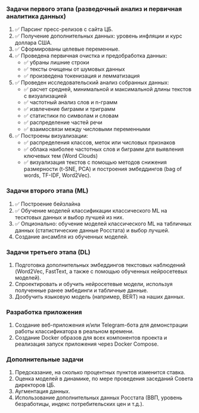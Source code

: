 ### Задачи первого этапа (разведочный анализ и первичная аналитика данных)

1. ✅ Парсинг пресс-релизов с сайта ЦБ.
2. ✅ Получение дополнительных данных: уровень инфляции и курс доллара США.
3. ✅ Сформированы целевые переменные.
4. ✅ Проведена первичная очистка и предобработка данных:
    - ✅ убраны лишние строки
    - ✅ тексты очищены от шумовых данных
    - ✅ произведена токенизация и лемматизация
5. ✅ Проведен исследовательский анализ собранных данных:
    - ✅ расчет средней, минимальной и максимальной длины текстов с визуализацией
    - ✅ частотный анализ слов и n-грамм
    - ✅ извлечение биграмм и триграмм
    - ✅ статистики по символам и словам
    - ✅ распределение частей речи
    - ✅ взаимосвязи между числовыми переменными
6. ✅ Построены визуализации:
    - ✅ распределения классов, меток или числовых признаков
    - ✅ облака наиболее частотных слов и биграмм для выявления ключевых тем (Word Clouds)
    - ✅ визуализация текстов с помощью методов снижения размерности (t-SNE, PCA) и построения эмбеддингов (bag of words, TF-IDF, Word2Vec).

### Задачи второго этапа (ML)

1. ✅ Построение бейзлайна
2. ✅ Обучение моделей классификации классического ML на тесктовых данных и выбор лучшей из них.
3. ✅ Опционально: обучение моделей классического ML на табличных данных (статистические данные Росстата) и выбор лучшей.
4. Создание ансамбля из обученных моделей.

### Задачи третьего этапа (DL)

1. Подготовка дополнительных эмбеддингов текстовых наблюдений (Word2Vec, FastText, а также с помощью обученных нейросетевых моделей).
2. Спроектировать и обучить нейросетевые модели, используя полученные ранее эмбединги и табличные данные.
3. Дообучить языковую модель (например, BERT) на наших данных.

### Разработка приложения

1. Создание веб-приложения и/или Telegram-бота для демонстрации работы классификатора в реальном времени.
2. Создание Docker образов для всех компонентов проекта и реализация запуск приложения через Docker Compose.

### Дополнительные задачи

1. Предсказание, на сколько процентных пунктов изменится ставка.
2. Оценка моделей в динамике, по мере проведения заседаний Совета директоров ЦБ.
3. Аугментация данных.
4. Использование дополнительных данных Росстата (ВВП, уровень безработицы, индекс потребительских цен и т.д.).
